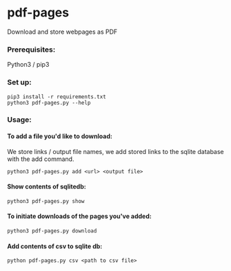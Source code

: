 # pdf-pages 
Download and store webpages as PDF

### Prerequisites:
Python3 / pip3

### Set up:
```
pip3 install -r requirements.txt
python3 pdf-pages.py --help
```

### Usage: 
#### To add a file you'd like to download:
We store links / output file names, we add stored links to the sqlite database with the add command. 
```
python3 pdf-pages.py add <url> <output file>
```

#### Show contents of sqlitedb:
```
python3 pdf-pages.py show
```

#### To initiate downloads of the pages you've added:
```
python3 pdf-pages.py download
```

#### Add contents of csv to sqlite db:
```
python pdf-pages.py csv <path to csv file>
```

